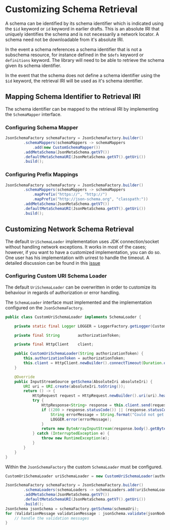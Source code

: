 # Customizing Schema Retrieval

A schema can be identified by its schema identifier which is indicated using the `$id` keyword or `id` keyword in earlier drafts. This is an absolute IRI that uniquely identifies the schema and is not necessarily a network locator. A schema need not be downloadable from it's absolute IRI.

In the event a schema references a schema identifier that is not a subschema resource, for instance defined in the `$defs` keyword or `definitions` keyword. The library will need to be able to retrieve the schema given its schema identifier.

In the event that the schema does not define a schema identifier using the `$id` keyword, the retrieval IRI will be used as it's schema identifier.

## Mapping Schema Identifier to Retrieval IRI

The schema identifier can be mapped to the retrieval IRI by implementing the `SchemaMapper` interface.

### Configuring Schema Mapper

```java
JsonSchemaFactory schemaFactory = JsonSchemaFactory.builder()
        .schemaMappers(schemaMappers -> schemaMappers
            .add(new CustomSchemaMapper())
        .addMetaSchema(JsonMetaSchema.getV7())
        .defaultMetaSchemaURI(JsonMetaSchema.getV7().getUri())
        .build();
```

### Configuring Prefix Mappings

```java
JsonSchemaFactory schemaFactory = JsonSchemaFactory.builder()
        .schemaMappers(schemaMappers -> schemaMappers
            .mapPrefix("https://", "http://")
            .mapPrefix("http://json-schema.org", "classpath:"))
        .addMetaSchema(JsonMetaSchema.getV7())
        .defaultMetaSchemaURI(JsonMetaSchema.getV7().getUri())
        .build();
```

## Customizing Network Schema Retrieval

The default `UriSchemaLoader` implementation uses JDK connection/socket without handling network exceptions. It works in most of the cases; however, if you want to have a customized implementation, you can do so. One user has his implementation with urirest to handle the timeout. A detailed discussion can be found in this [issue](https://github.com/networknt/json-schema-validator/issues/240)

### Configuring Custom URI Schema Loader

The default `UriSchemaLoader` can be overwritten in order to customize its behaviour in regards of authorization or error handling.

The `SchemaLoader` interface must implemented and the implementation configured on the `JsonSchemaFactory`.

```java
public class CustomUriSchemaLoader implements SchemaLoader {

    private static final Logger LOGGER = LoggerFactory.getLogger(CustomUriSchemaLoader.class);

    private final String        authorizationToken;

    private final HttpClient    client;

    public CustomUriSchemaLoader(String authorizationToken) {
        this.authorizationToken = authorizationToken;
        this.client = HttpClient.newBuilder().connectTimeout(Duration.ofSeconds(10)).build();
    }

    @Override
    public InputStreamSource getSchema(AbsoluteIri absoluteIri) {
        URI uri = URI.create(absoluteIri.toString());
        return () -> {
            HttpRequest request = HttpRequest.newBuilder().uri(uri).header("Authorization", authorizationToken).build();
            try {
                HttpResponse<String> response = this.client.send(request, HttpResponse.BodyHandlers.ofString());
                if ((200 > response.statusCode()) || (response.statusCode() > 299)) {
                    String errorMessage = String.format("Could not get data from schema endpoint. The following status %d was returned.", response.statusCode());
                    LOGGER.error(errorMessage);
                }
                return new ByteArrayInputStream(response.body().getBytes(StandardCharsets.UTF_8));
            } catch (InterruptedException e) {
                throw new RuntimeException(e);
            }
        }
    }
}
```

Within the `JsonSchemaFactory` the custom `SchemaLoader` must be configured.

```java
CustomUriSchemaLoader uriSchemaLoader = new CustomUriSchemaLoader(authorizationToken);

JsonSchemaFactory schemaFactory = JsonSchemaFactory.builder()
        .schemaLoaders(schemaLoaders -> schemaLoaders.add(uriSchemaLoader))
        .addMetaSchema(JsonMetaSchema.getV7())
        .defaultMetaSchemaURI(JsonMetaSchema.getV7().getUri())
        .build();
JsonSchema jsonSchema = schemaFactory.getSchema(schemaUri);
for (ValidationMessage validationMessage : jsonSchema.validate(jsonNodeRecord)) {
    // handle the validation messages
}
```
